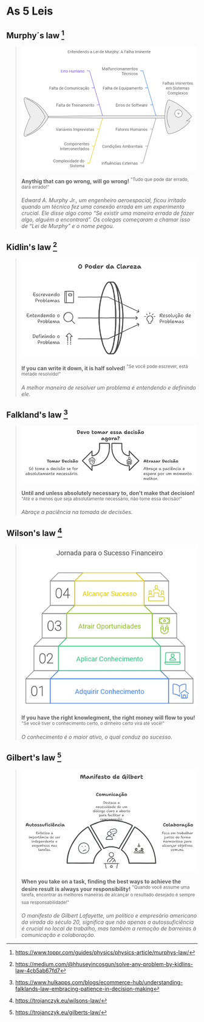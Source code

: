 
# As 5 Leis

## Murphy´s law [^5]

>![](Murphy.png)
>
>__Anythig that can go wrong, will go wrong!__
><sup>"Tudo que pode dar errado, dará errado!"</sup>
>
>_Edward A. Murphy Jr., um engenheiro aeroespacial, ficou irritado quando um  técnico fez uma conexão errada em um experimento crucial. Ele disse algo como “Se existir uma maneira errada de fazer algo, alguém a encontrará”. Os colegas começaram a chamar isso de “Lei de Murphy” e o nome pegou._

## Kidlin's law [^4]

>![](Kidlin.png)
>
>__If you can write it down, it is half solved!__
><sup>"Se você pode escrever, está metade resolvido!"</sup>
>
>_A melhor maneira de resolver um problema é entendendo e definindo ele._

## Falkland's law [^3]

>![](Falkland.png)
>
>__Until and unless absolutely necessary to, don't make that decision!__
><sup>"Até e a menos que seja absolutamente necessário, não tome essa decisão!"</sup>
>
>_Abraçe a paciência na tomada de decisões._

## Wilson's law [^2]

>![](Wilson.png)
>
>__If you have the right knowlegment, the right money will flow to you!__
><sup>"Se você tiver o conhecimento certo, o dinheiro certo virá até você!"</sup>
>
>_O conhecimento é o maior ativo, o qual conduz ao sucesso._

## Gilbert's law [^1]

>![](Gilbert.png)
>
>__When you take on a task, finding the best ways to achieve the desire result is always your responsibility!__
><sup>"Quando você assume uma tarefa, encontrar as melhores maneiras de alcançar o resultado desejado é sempre sua responsabilidade!"</sup>
>
>_O manifesto de Gilbert Lafayette, um político e empresário americano da virada do século 20, significa que não apenas a autossuficiência é crucial no local de trabalho, mas também a remoção de barreiras à comunicação e colaboração._

[^1]: https://trojanczyk.eu/gilberts-law/
[^2]: https://trojanczyk.eu/wilsons-law/
[^3]: https://www.hulkapps.com/blogs/ecommerce-hub/understanding-falklands-law-embracing-patience-in-decision-making
[^4]: https://medium.com/@hhuseyincosgun/solve-any-problem-by-kidlins-law-4cb5ab67fd7
[^5]: https://www.toppr.com/guides/physics/physics-article/murphys-law/